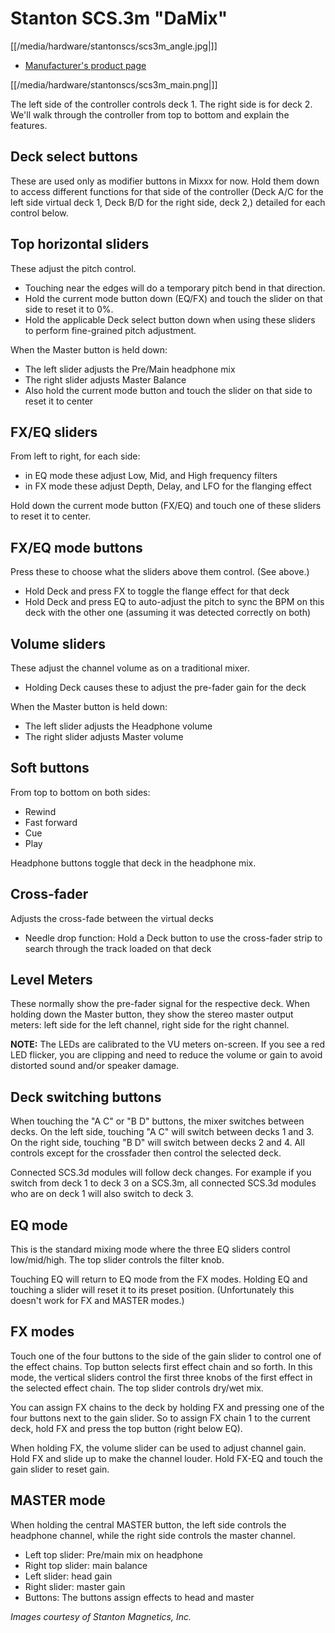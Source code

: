 # Stanton SCS.3m "DaMix"

[[/media/hardware/stantonscs/scs3m_angle.jpg|]]

  - [Manufacturer's product
    page](http://www.stantondj.com/stanton-controllers-systems/scs3m.html)


[[/media/hardware/stantonscs/scs3m_main.png|]]

The left side of the controller controls deck 1. The right side is for
deck 2. We'll walk through the controller from top to bottom and explain
the features.

## Deck select buttons

These are used only as modifier buttons in Mixxx for now. Hold them down
to access different functions for that side of the controller (Deck A/C
for the left side virtual deck 1, Deck B/D for the right side, deck 2,)
detailed for each control below.

## Top horizontal sliders

These adjust the pitch control.

  - Touching near the edges will do a temporary pitch bend in that
    direction.
  - Hold the current mode button down (EQ/FX) and touch the slider on
    that side to reset it to 0%.
  - Hold the applicable Deck select button down when using these sliders
    to perform fine-grained pitch adjustment.

When the Master button is held down:

  - The left slider adjusts the Pre/Main headphone mix
  - The right slider adjusts Master Balance
  - Also hold the current mode button and touch the slider on that side
    to reset it to center

## FX/EQ sliders

From left to right, for each side:

  - in EQ mode these adjust Low, Mid, and High frequency filters
  - in FX mode these adjust Depth, Delay, and LFO for the flanging
    effect

Hold down the current mode button (FX/EQ) and touch one of these sliders
to reset it to center.

## FX/EQ mode buttons

Press these to choose what the sliders above them control. (See above.)

  - Hold Deck and press FX to toggle the flange effect for that deck
  - Hold Deck and press EQ to auto-adjust the pitch to sync the BPM on
    this deck with the other one (assuming it was detected correctly on
    both)

## Volume sliders

These adjust the channel volume as on a traditional mixer.

  - Holding Deck causes these to adjust the pre-fader gain for the deck

When the Master button is held down:

  - The left slider adjusts the Headphone volume
  - The right slider adjusts Master volume

## Soft buttons

From top to bottom on both sides:

  - Rewind
  - Fast forward
  - Cue
  - Play

Headphone buttons toggle that deck in the headphone mix.

## Cross-fader

Adjusts the cross-fade between the virtual decks

  - Needle drop function: Hold a Deck button to use the cross-fader
    strip to search through the track loaded on that deck

## Level Meters

These normally show the pre-fader signal for the respective deck. When
holding down the Master button, they show the stereo master output
meters: left side for the left channel, right side for the right
channel.

**NOTE:** The LEDs are calibrated to the VU meters on-screen. If you see
a red LED flicker, <span class="underline">you are clipping</span> and
need to reduce the volume or gain to avoid distorted sound and/or
speaker damage.

## Deck switching buttons

When touching the "A C" or "B D" buttons, the mixer switches between
decks. On the left side, touching "A C" will switch between decks 1 and
3. On the right side, touching "B D" will switch between decks 2 and 4.
All controls except for the crossfader then control the selected deck.

Connected SCS.3d modules will follow deck changes. For example if you
switch from deck 1 to deck 3 on a SCS.3m, all connected SCS.3d modules
who are on deck 1 will also switch to deck 3.

## EQ mode

This is the standard mixing mode where the three EQ sliders control
low/mid/high. The top slider controls the filter knob.

Touching EQ will return to EQ mode from the FX modes. Holding EQ and
touching a slider will reset it to its preset position. (Unfortunately
this doesn't work for FX and MASTER modes.)

## FX modes

Touch one of the four buttons to the side of the gain slider to control
one of the effect chains. Top button selects first effect chain and so
forth. In this mode, the vertical sliders control the first three knobs
of the first effect in the selected effect chain. The top slider
controls dry/wet mix.

You can assign FX chains to the deck by holding FX and pressing one of
the four buttons next to the gain slider. So to assign FX chain 1 to the
current deck, hold FX and press the top button (right below EQ).

When holding FX, the volume slider can be used to adjust channel gain.
Hold FX and slide up to make the channel louder. Hold FX-EQ and touch
the gain slider to reset gain.

## MASTER mode

When holding the central MASTER button, the left side controls the
headphone channel, while the right side controls the master channel.

  - Left top slider: Pre/main mix on headphone
  - Right top slider: main balance
  - Left slider: head gain
  - Right slider: master gain
  - Buttons: The buttons assign effects to head and master

*Images courtesy of Stanton Magnetics, Inc.*
